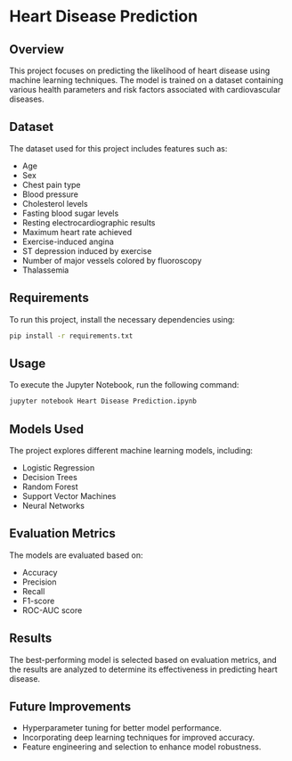 # Heart Disease Prediction

## Overview
This project focuses on predicting the likelihood of heart disease using machine learning techniques. The model is trained on a dataset containing various health parameters and risk factors associated with cardiovascular diseases.

## Dataset
The dataset used for this project includes features such as:
- Age
- Sex
- Chest pain type
- Blood pressure
- Cholesterol levels
- Fasting blood sugar levels
- Resting electrocardiographic results
- Maximum heart rate achieved
- Exercise-induced angina
- ST depression induced by exercise
- Number of major vessels colored by fluoroscopy
- Thalassemia

## Requirements
To run this project, install the necessary dependencies using:

```bash
pip install -r requirements.txt
```

## Usage
To execute the Jupyter Notebook, run the following command:

```bash
jupyter notebook Heart Disease Prediction.ipynb
```

## Models Used
The project explores different machine learning models, including:
- Logistic Regression
- Decision Trees
- Random Forest
- Support Vector Machines
- Neural Networks

## Evaluation Metrics
The models are evaluated based on:
- Accuracy
- Precision
- Recall
- F1-score
- ROC-AUC score

## Results
The best-performing model is selected based on evaluation metrics, and the results are analyzed to determine its effectiveness in predicting heart disease.

## Future Improvements
- Hyperparameter tuning for better model performance.
- Incorporating deep learning techniques for improved accuracy.
- Feature engineering and selection to enhance model robustness.
